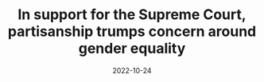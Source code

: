 ---
title: "In support for the Supreme Court, partisanship trumps concern around gender equality"
date: 2022-10-24
publishDate: 2022-10-24
authors: ["Jin Woo Kim", María Celeste Wagner"]
publication_types: ["0"]
image:
  preview_only: true
publication: "*London School of Economics USAPP Blog*"
publication_short: "*LSE USAPP Blog*"
links:
- name: "Link to LSE USAPP"
  url: "https://blogs.lse.ac.uk/usappblog/2022/10/24/in-support-for-the-supreme-court-partisanship-trumps-concern-around-gender-equality/"
--- 